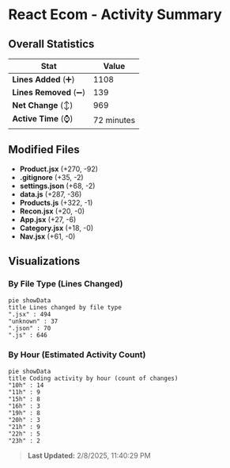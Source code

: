 # React Ecom - Activity Summary 

## Overall Statistics

| Stat                   | Value                                                             |
| ---------------------- | ----------------------------------------------------------------- |
| **Lines Added** (➕)   | 1108                                          |
| **Lines Removed** (➖) | 139                                        |
| **Net Change** (↕)    | 969                |
| **Active Time** (⌚)   | 72 minutes |


## Modified Files
- **Product.jsx** (+270, -92)
- **.gitignore** (+35, -2)
- **settings.json** (+68, -2)
- **data.js** (+287, -36)
- **Products.js** (+322, -1)
- **Recon.jsx** (+20, -0)
- **App.jsx** (+27, -6)
- **Category.jsx** (+18, -0)
- **Nav.jsx** (+61, -0)

## Visualizations

### By File Type (Lines Changed)

```mermaid
pie showData
title Lines changed by file type
".jsx" : 494
"unknown" : 37
".json" : 70
".js" : 646
```

### By Hour (Estimated Activity Count)

```mermaid
pie showData
title Coding activity by hour (count of changes)
"10h" : 14
"11h" : 9
"15h" : 8
"16h" : 3
"19h" : 8
"20h" : 3
"21h" : 9
"22h" : 5
"23h" : 2
```


> **Last Updated:** 2/8/2025, 11:40:29 PM